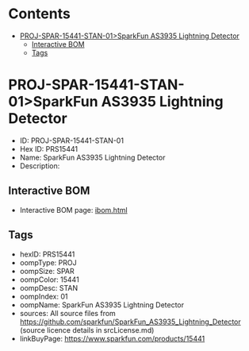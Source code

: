 



Contents
========

* [PROJ-SPAR-15441-STAN-01>SparkFun AS3935 Lightning Detector](#proj-spar-15441-stan-01sparkfun-as3935-lightning-detector)
	* [Interactive BOM](#interactive-bom)
	* [Tags](#tags)

# PROJ-SPAR-15441-STAN-01>SparkFun AS3935 Lightning Detector

- ID: PROJ-SPAR-15441-STAN-01
- Hex ID: PRS15441
- Name: SparkFun AS3935 Lightning Detector
- Description: 

## Interactive BOM

- Interactive BOM page: [ibom.html](kicad/bom/ibom.html)

## Tags

- hexID: PRS15441
- oompType: PROJ
- oompSize: SPAR
- oompColor: 15441
- oompDesc: STAN
- oompIndex: 01
- oompName: SparkFun AS3935 Lightning Detector
- sources: All source files from https://github.com/sparkfun/SparkFun_AS3935_Lightning_Detector (source licence details in srcLicense.md)
- linkBuyPage: https://www.sparkfun.com/products/15441
